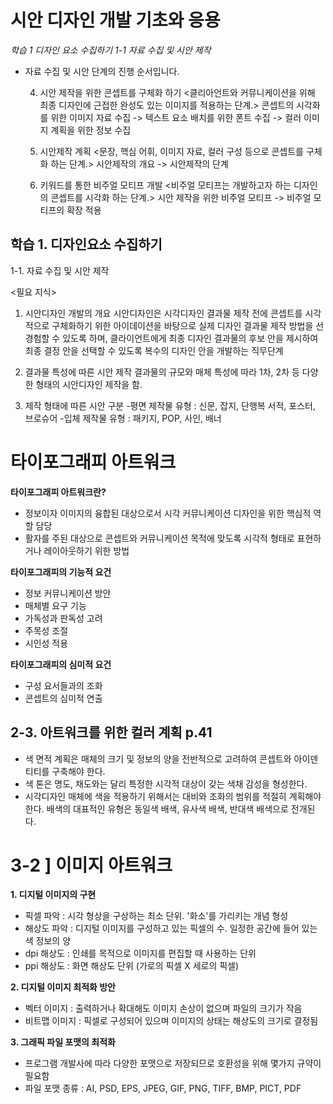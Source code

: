 # 시안 디자인 개발 기초와 응용

*학습 1 디자인 요소 수집하기
1-1 자료 수집 및 시안 제작*

 - 자료 수집 및 시안 단계의 진행 순서입니다.

    4. 시안 제작을 위한 콘셉트를 구체화 하기
    <클리아언트와 커뮤니케이션을 위해 최종 디자인에 근접한 완성도 있는 이미지를 적용하는 단계.>
    콘셉트의 시각화를 위한 이미지 자료 수집 -> 텍스트 요소 배치를 위한 폰트 수집 -> 컬러 이미지 계획을 위한 정보 수집
    
    5. 시안제작 계획
    <문장, 핵심 어휘, 이미지 자료, 컬러 구성 등으로 콘셉트를 구체화 하는 단계.>
    시안제작의 개요 -> 시안제작의 단계
    
    6. 키워드를 통한 비주얼 모티프 개발
    <비주얼 모티프는 개발하고자 하는 디자인의 콘셉트를 시각화 하는 단계.>
    시안 제작을 위한 비주얼 모티프 -> 비주얼 모티프의 확장 적용
    

## 학습 1. 디자인요소 수집하기
 
 1-1. 자료 수집 및 시안 제작

<필요 지식>
1) 시안디자인 개발의 개요
시안디자인은 시각디자인 결과물 제작 전에 콘셉트를 시각적으로 구체화하기 위한 아이데이션을 바탕으로 실제 디자인 결과물 제작 방법을 선 경험할 수 있도록 하며, 클라이언트에게 최종 디자인 결과물의 후보 안을 제시하여 최종 결정 안을 선택할 수 있도록 복수의 디자인 안을 개발하는 직무단계

2) 결과물 특성에 따른 시안 제작
결과물의 규모와 매체 특성에 따라 1차, 2차 등 다양한 형태의 시안디자인 제작을 함.

3) 제작 형태에 따른 시안 구분
-평면 제작물 유형 : 신문, 잡지, 단행복 서적, 포스터, 브로슈어
-입체 제작물 유형 : 패키지, POP, 사인, 배너 


# 타이포그래피 아트워크

**타이포그래피 아트워크란?**
- 정보이자 이미지의 융합된 대상으로서 시각 커뮤니케이션 디자인을 위한 핵심적 역할 담당
- 활자를 주된 대상으로 콘셉트와 커뮤니케이션 목적에 맞도록 시각적 형태로 표현하거나 레이아웃하기 위한 방법


**타이포그래피의 기능적 요건**

- 정보 커뮤니케이션 방안
- 매체별 요구 기능
- 가독성과 판독성 고려
- 주목성 조절
- 시인성 적용

**타이포그래피의 심미적 요건**

- 구성 요서들과의 조화
- 콘셉트의 심미적 연출


## 2-3. 아트워크를 위한 컬러 계획 p.41

- 색 면적 계획은 매체의 크기 및 정보의 양을 전반적으로 고려하여 콘셉트와 아이덴티티를 구축해야 한다.
- 색 톤은 명도, 채도와는 달리 특정한 시각적 대상이 갖는 색채 감성을 형성한다.
- 시각디자인 매체에 색을 적용하기 위해서는 대비와 조화의 범위를 적절히 계획해야 한다. 배색의 대표적인 유형은 동일색 배색, 유사색 배색, 반대색 배색으로 전개된다.


# 3-2 ] 이미지 아트워크

**1. 디지털 이미지의 구현**
* 픽셀 파악 : 시각 형상을 구상하는 최소 단위. '화소'를 가리키는 개념 형성 
* 해상도 파악 : 디지털 이미지를 구성하고 있는 픽셀의 수. 일정한 공간에 들어 있는 색 정보의 양
* dpi 해상도 : 인쇄를 목적으로 이미지를 편집할 때 사용하는 단위
* ppi 해상도 : 화면 해상도 단위 (가로의 픽셀 X 세로의 픽셀)

**2. 디지털 이미지 최적화 방안**
* 벡터 이미지 : 출력하거나 확대해도 이미지 손상이 없으며 파일의 크기가 작음
* 비트맵 이미지 : 픽셀로 구성되어 있으며 이미지의 상태는 해상도의 크기로 결정됨

**3. 그래픽 파일 포맷의 최적화**
* 프로그램 개발사에 따라 다양한 포맷으로 저장되므로 호환성을 위해 몇가지 규약이 필요함
* 파일 포맷 종류 : AI, PSD, EPS, JPEG, GIF, PNG, TIFF, BMP, PICT, PDF 



